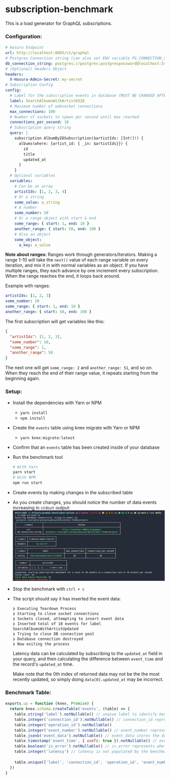 # subscription-benchmark

This is a load generator for GraphQL subscriptions.

### Configuration:

```yaml
# Hasura Endpoint
url: http://localhost:8085/v1/graphql
# Postgres Connection string (can also set ENV variable PG_CONNECTION_STRING)
db_connection_string: postgres://postgres:postgrespassword@localhost:5430/postgres
# (Optional) Headers Object
headers:
  X-Hasura-Admin-Secret: my-secret
# Subscription Config
config:
  # Label for the subscription events in database (MUST BE CHANGED AFTER EVERY RUN)
  label: SearchAlbumsWithArtist0328
  # Maximum number of websocket connections
  max_connections: 100
  # Number of sockets to spawn per second until max reached
  connections_per_second: 10
  # Subscription query string
  query: |
    subscription AlbumByIDSubscription($artistIds: [Int!]!) {
      albums(where: {artist_id: { _in: $artistIds}}) {
        id
        title
        updated_at
      }
    }
  # Optional variables
  variables:
    # Can be an array
    artistIds: [1, 2, 3, 4]
    # Or a string
    some_value: a_string
    # A number
    some_number: 10
    # Or a range object with start & end
    some_range: { start: 1, end: 10 }
    another_range: { start: 50, end: 100 }
    # Also an object
    some_object:
      a_key: a_value
```

**Note about ranges:** Ranges work through generators/iterators. Making a range 1-10 will take the `next()` value of each range variable on every iteration, and mix it in with normal variables as an object. If you have multiple ranges, they each advance by one increment every subscription. When the range reaches the end, it loops back around.

Example with ranges:

```yaml
artistIds: [1, 2, 3]
some_number: 10
some_range: { start: 1, end: 10 }
another_range: { start: 50, end: 100 }
```

The first subscription will get variables like this:

```json
{
  "artistIds": [1, 2, 3],
  "some_number": 10,
  "some_range": 1,
  "another_range": 50
}
```

The next one will get `some_range: 2` and `another_range: 51`, and so on. When they reach the end of their range value, it repeats starting from the beginning again.

### Setup:

- Install the dependencies with Yarn or NPM
  - `yarn install`
  - `npm install`
- Create the `events` table using knex migrate with Yarn or NPM
  - `yarn knex:migrate:latest`
- Confirm that an `events` table has been created inside of your database
- Run the benchmark tool
  ```bash
  # With Yarn
  yarn start
  # With NPM
  npm run start
  ```
- Create events by making changes in the subscribed table
- As you create changes, you should notice the number of data events increasing in `stdout` output:
  ![](example-stdout-output.png)
- Stop the benchmark with `ctrl + c`
- The script should say it has inserted the event data:

  ```
  ❯ Executing Teardown Process
  ❯ Starting to close socket connections
  ❯ Sockets closed, attempting to insert event data
  ❯ Inserted total of 10 events for label SearchAlbumsWithArtistUpdated
  ❯ Trying to close DB connection pool
  ❯ Database connection destroyed
  ❯ Now exiting the process
  ```

  Latency data can be calculated by subscribing to the `updated_at` field in your query, and then calculating the difference between `event_time` and the record's `updated_at` time.

  Make note that the 0th index of returned data may not be the the most recently updated, so simply doing `data[0].updated_at` may be incorrect.

### Benchmark Table:

```js
exports.up = function (knex, Promise) {
  return knex.schema.createTable('events', (table) => {
    table.string('label').notNullable() // unqiue label to identify benchmark
    table.integer('connection_id').notNullable() // connection_id represents the nth connection
    table.integer('operation_id').notNullable()
    table.integer('event_number').notNullable() // event_number represents the nth event that was receieved by the client
    table.jsonb('event_data').notNullable() // event_data stores the data that was received this can be used to validate
    table.timestamp('event_time', { useTz: true }).notNullable() // event_time stores the time at which the event was receieved by the client.
    table.boolean('is_error').notNullable() // is_error represents whether the event was error or not.
    table.integer('latency') // latency is not populated by the benchmark tool, but this can be populated by calculating `event_time-event_triggerd_time`

    table.unique(['label', 'connection_id', 'operation_id', 'event_number'])
  })
}
```
